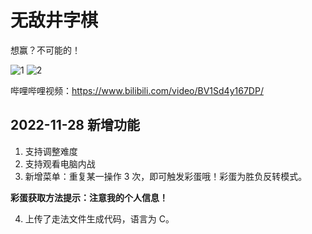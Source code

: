 # 无敌井字棋
想赢？不可能的！

![1](https://user-images.githubusercontent.com/113840708/190911472-79dfb7cd-87c0-42d1-8e4c-df4a53d0479c.png)
![2](https://user-images.githubusercontent.com/113840708/190911477-cfdbc870-4eaf-491b-af19-34bd312b704c.png)

哔哩哔哩视频：<https://www.bilibili.com/video/BV1Sd4y167DP/>

## 2022-11-28 新增功能

1. 支持调整难度
2. 支持观看电脑内战
3. 新增菜单：重复某一操作 3 次，即可触发彩蛋哦！彩蛋为胜负反转模式。

**彩蛋获取方法提示：注意我的个人信息！**

4. 上传了走法文件生成代码，语言为 C。
